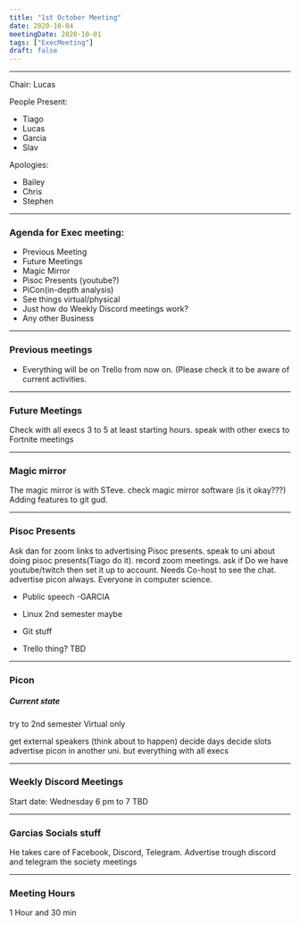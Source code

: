 ```yaml
---
title: "1st October Meeting"
date: 2020-10-04
meetingDate: 2020-10-01
tags: ["ExecMeeting"]
draft: false
---
```


---
Chair: Lucas

People Present:

- Tiago 
- Lucas
- Garcia
- Slav

Apologies:

- Bailey
- Chris
- Stephen

---

### Agenda for Exec meeting:

- Previous Meeting
- Future Meetings
- Magic Mirror
- Pisoc Presents (youtube?)
- PiCon(in-depth analysis)
- See things virtual/physical
- Just how do Weekly Discord meetings work?
- Any other Business

---

### Previous meetings

- Everything will be on Trello from now on. (Please check it to be aware of current activities.

---

### Future Meetings

Check with all execs
3 to 5 at least starting hours.
speak with other execs to Fortnite meetings

---

### Magic mirror 

The magic mirror is with STeve.
check magic mirror software (is it okay???)
Adding features to git gud.

---

### Pisoc Presents

Ask dan for zoom links to advertising Pisoc presents.
speak to uni about doing pisoc presents(Tiago do it).
record zoom meetings.
ask if Do we have youtube/twitch then set it up to account.
Needs Co-host to see the chat.
advertise picon always.
Everyone in computer science.
 
- Public speech -GARCIA

- Linux 2nd semester maybe 

- Git stuff

- Trello thing? TBD

---

### Picon

##### Current state

try to 2nd semester
Virtual only 

get external speakers (think about to happen)
decide days
decide slots
advertise picon in another uni.
 but everything with all execs

---

### Weekly Discord Meetings

Start date: Wednesday 6 pm to 7 TBD

---

### Garcias Socials stuff

He takes care of Facebook, Discord, Telegram.
Advertise trough discord and telegram the society meetings 

---

### Meeting Hours

1 Hour and 30 min
